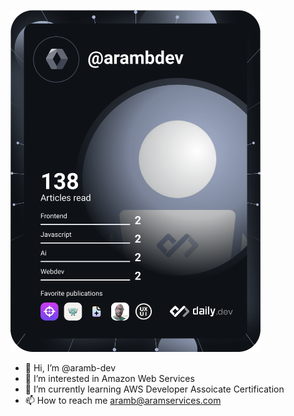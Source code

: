 <a href="https://app.daily.dev/DailyDevTips"><img src="https://github.com/aramb-dev/aramb-dev/blob/master/devcard.svg" width="400" alt="Abdur-Rahman's's Dev Card"/></a>

- 👋 Hi, I’m @aramb-dev
- 👀 I’m interested in Amazon Web Services
- 🌱 I’m currently learning AWS Developer Assoicate Certification
- 📫 How to reach me [aramb@aramservices.com](mailto:aramb@aramservices.com)

<!---
aramb-dev/aramb-dev is a ✨ special ✨ repository because its `README.md` (this file) appears on your GitHub profile.
You can click the Preview link to take a look at your changes.
--->
